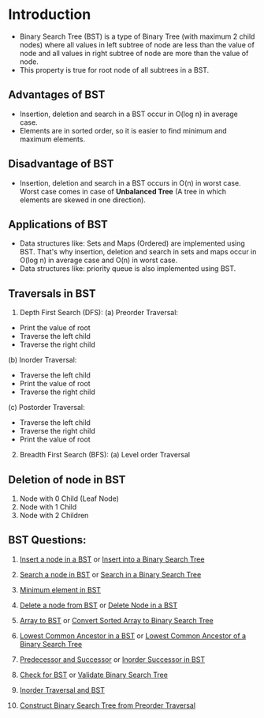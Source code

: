 # Introduction
- Binary Search Tree (BST) is a type of Binary Tree (with maximum 2 child nodes) where all values in left subtree of node are less than the value of node and all values in right subtree of node are more than the value of node.
- This property is true for root node of all subtrees in a BST.

## Advantages of BST
- Insertion, deletion and search in a BST occur in O(log n) in average case.
- Elements are in sorted order, so it is easier to find minimum and maximum elements.

## Disadvantage of BST
- Insertion, deletion and search in a BST occurs in O(n) in worst case. Worst case comes in case of **Unbalanced Tree** (A tree in which elements are skewed in one direction).

## Applications of BST
- Data structures like: Sets and Maps (Ordered) are implemented using BST. That's why insertion, deletion and search in sets and maps occur in O(log n) in average case and O(n) in worst case.
- Data structures like: priority queue is also implemented using BST.

## Traversals in BST
1. Depth First Search (DFS):
(a) Preorder Traversal:
- Print the value of root
- Traverse the left child
- Traverse the right child

(b) Inorder Traversal:
- Traverse the left child
- Print the value of root
- Traverse the right child

(c) Postorder Traversal:
- Traverse the left child
- Traverse the right child
- Print the value of root

2. Breadth First Search (BFS):
(a) Level order Traversal

## Deletion of node in BST
1. Node with 0 Child (Leaf Node)
2. Node with 1 Child
3. Node with 2 Children

## BST Questions:
1. [Insert a node in a BST](https://www.geeksforgeeks.org/problems/insert-a-node-in-a-bst/1?page=1&category=Binary%20Search%20Tree&sortBy=submissions) or [Insert into a Binary Search Tree](https://leetcode.com/problems/insert-into-a-binary-search-tree/description/)

2. [Search a node in BST](https://www.geeksforgeeks.org/problems/search-a-node-in-bst/1?page=1&category=Binary%20Search%20Tree&sortBy=submissions) or [Search in a Binary Search Tree](https://leetcode.com/problems/search-in-a-binary-search-tree/description/)

3. [Minimum element in BST](https://www.geeksforgeeks.org/problems/minimum-element-in-bst/1?page=1&category=Binary%20Search%20Tree&sortBy=difficulty)

4. [Delete a node from BST](https://www.geeksforgeeks.org/problems/delete-a-node-from-bst/1?page=1&category=Binary%20Search%20Tree&sortBy=submissions) or [Delete Node in a BST](https://leetcode.com/problems/delete-node-in-a-bst/description/)

5. [Array to BST](https://www.geeksforgeeks.org/problems/array-to-bst4443/1?page=2&category=Binary%20Search%20Tree&sortBy=submissions) or [Convert Sorted Array to Binary Search Tree](https://leetcode.com/problems/convert-sorted-array-to-binary-search-tree/description/)

6. [Lowest Common Ancestor in a BST](https://www.geeksforgeeks.org/problems/lowest-common-ancestor-in-a-bst/1?page=1&category=Binary%20Search%20Tree&sortBy=submissions) or [Lowest Common Ancestor of a Binary Search Tree](https://leetcode.com/problems/lowest-common-ancestor-of-a-binary-search-tree/description/)

7. [Predecessor and Successor](https://www.geeksforgeeks.org/problems/predecessor-and-successor/1?page=1&category=Binary%20Search%20Tree&sortBy=submissions) or [Inorder Successor in BST](https://leetcode.com/problems/inorder-successor-in-bst)

8. [Check for BST](https://www.geeksforgeeks.org/problems/check-for-bst/1?page=1&category=Binary%20Search%20Tree&sortBy=submissions) or [Validate Binary Search Tree](https://leetcode.com/problems/validate-binary-search-tree/description/)

9. [Inorder Traversal and BST](https://www.geeksforgeeks.org/problems/inorder-traversal-and-bst5855/1?page=1&category=Binary%20Search%20Tree&sortBy=difficulty)

10. [Construct Binary Search Tree from Preorder Traversal](https://leetcode.com/problems/construct-binary-search-tree-from-preorder-traversal/description/)